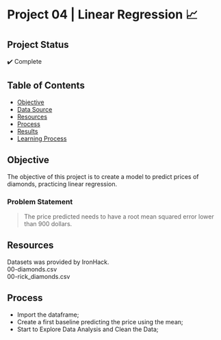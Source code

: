 <h1>Project 04 | Linear Regression 📈</h1>

## Project Status
:heavy_check_mark: Complete

## Table of Contents 
- [Objective](#objective)
- [Data Source](#data_source)
- [Resources](#Resources)
- [Process](#Process)
- [Results](#Results)
- [Learning Process](#Learning_Process)

## Objective
The objective of this project is to create a model to predict prices of diamonds, practicing linear regression.

### Problem Statement
> The price predicted needs to have a root mean squared error lower than 900 dollars.

## Resources
Datasets was provided by IronHack. <br>
00-diamonds.csv<br>
00-rick_diamonds.csv<br>

## Process
- Import the dataframe;
- Create a first baseline predicting the price using the mean;
- Start to Explore Data Analysis and Clean the Data;

